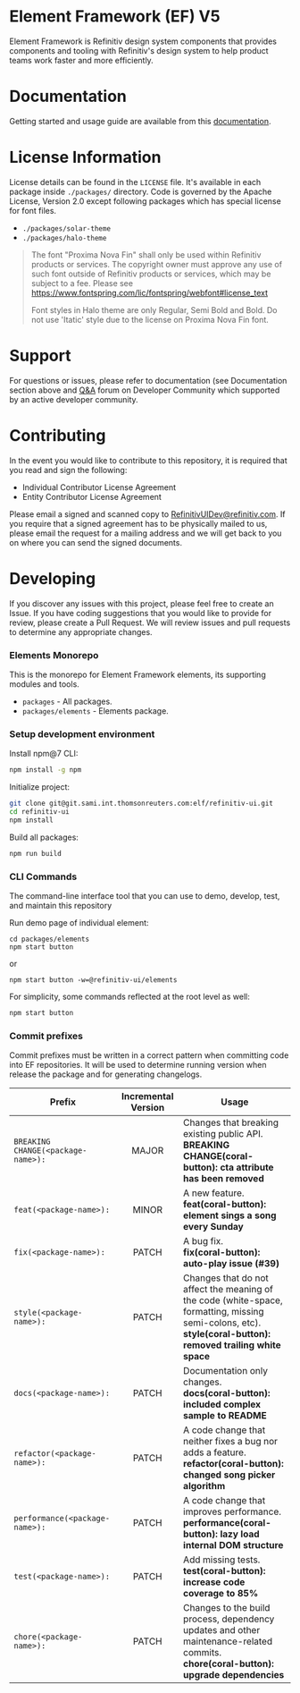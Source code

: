 # Element Framework (EF) V5

Element Framework is Refinitiv design system components that provides components and tooling with Refinitiv's design system to help product teams work faster and more efficiently.

# Documentation
Getting started and usage guide are available from this [documentation](https://cdn.ppe.refinitiv.com/public/apps/elf-docs/book/en/index.html).

# License Information
License details can be found in the `LICENSE` file. It's available in each package inside `./packages/` directory. Code is governed by the Apache License, Version 2.0 except following packages which has special license for font files.

* `./packages/solar-theme`
* `./packages/halo-theme`

>The font "Proxima Nova Fin" shall only be used within Refinitiv products or services. The copyright owner must approve any use of such font outside of Refinitiv products or services, which may be subject to a fee. Please see https://www.fontspring.com/lic/fontspring/webfont#license_text
>
>Font styles in Halo theme are only Regular, Semi Bold and Bold. Do not use 'Itatic' style due to the license on Proxima Nova Fin font.

# Support
For questions or issues, please refer to documentation (see Documentation section above and [Q&A](https://community.developers.refinitiv.com/index.html) forum on Developer Community which supported by an active developer community.

# Contributing
In the event you would like to contribute to this repository, it is required that you read and sign the following:

* Individual Contributor License Agreement
* Entity Contributor License Agreement

Please email a signed and scanned copy to [RefinitivUIDev@refinitiv.com](mailto:RefinitivUIDev@refinitiv.com). If you require that a signed agreement has to be physically mailed to us, please email the request for a mailing address and we will get back to you on where you can send the signed documents.

# Developing
If you discover any issues with this project, please feel free to create an Issue. If you have coding suggestions that you would like to provide for review, please create a Pull Request. We will review issues and pull requests to determine any appropriate changes.

### Elements Monorepo

This is the monorepo for Element Framework elements, its supporting modules and tools.

* `packages` - All packages.
* `packages/elements` - Elements package.

### Setup development environment

Install npm@7 CLI:

```bash
npm install -g npm
```

Initialize project:

```bash
git clone git@git.sami.int.thomsonreuters.com:elf/refinitiv-ui.git
cd refinitiv-ui
npm install
```

Build all packages:

```bash
npm run build
```

### CLI Commands

The command-line interface tool that you can use to demo, develop, test, and maintain this repository

Run demo page of individual element:

``` bach
cd packages/elements
npm start button
```

or

``` bach
npm start button -w=@refinitiv-ui/elements
```

For simplicity, some commands reflected at the root level as well:

```bash
npm start button
```

### Commit prefixes

Commit prefixes must be written in a correct pattern when committing code into EF repositories. It will be used to determine running version when release the package and for generating changelogs.

| Prefix | Incremental Version | Usage |
|---|:---:|---|
| `BREAKING CHANGE(<package-name>):` | MAJOR | Changes that breaking existing public API.<br/>**BREAKING CHANGE(coral-button): cta attribute has been removed** |
| `feat(<package-name>):` | MINOR | A new feature.<br/>**feat(coral-button): element sings a song every Sunday** |
| `fix(<package-name>):` | PATCH | A bug fix.<br/>**fix(coral-button): auto-play issue (#39)**|
| `style(<package-name>):` | PATCH | Changes that do not affect the meaning of the code (white-space, formatting, missing semi-colons, etc).<br/>**style(coral-button): removed trailing white space** |
| `docs(<package-name>):` | PATCH | Documentation only changes.<br/>**docs(coral-button): included complex sample to README** |
| `refactor(<package-name>):` | PATCH | A code change that neither fixes a bug nor adds a feature.<br/>**refactor(coral-button): changed song picker algorithm** |
| `performance(<package-name>):` | PATCH | A code change that improves performance.<br/>**performance(coral-button): lazy load internal DOM structure** |
| `test(<package-name>):` | PATCH | Add missing tests.<br/>**test(coral-button): increase code coverage to 85%** |
| `chore(<package-name>):` | PATCH | Changes to the build process, dependency updates and other maintenance-related commits.<br/>**chore(coral-button): upgrade dependencies** |
